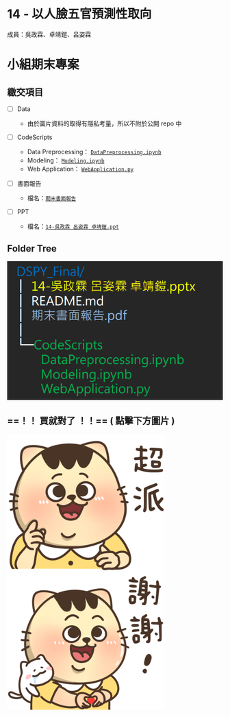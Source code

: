 # 14 - 以人臉五官預測性取向

成員：吳政霖、卓靖鎧、呂姿霖

# 小組期末專案

## 繳交項目

- [ ] Data

  - 由於圖片資料的取得有隱私考量，所以不附於公開 repo 中

- [ ] CodeScripts

  - Data Preprocessing： [`DataPreprocessing.ipynb`](https://github.com/WuRobber/DSPY_Final/blob/main/CodeScripts/DataPreprocessing.ipynb)
  - Modeling： [`Modeling.ipynb`](https://github.com/WuRobber/DSPY_Final/blob/main/CodeScripts/Modeling.ipynb)
  - Web Application： [`WebApplication.py`](https://github.com/WuRobber/DSPY_Final/blob/main/CodeScripts/WebApplication.py)

- [ ] 書面報告

  - 檔名：[`期末書面報告`](https://github.com/WuRobber/DSPY_Final/blob/main/%E6%9C%9F%E6%9C%AB%E6%9B%B8%E9%9D%A2%E5%A0%B1%E5%91%8A.pdf)

- [ ] PPT
  - 檔名：[`14-吳政霖 呂姿霖 卓靖鎧.ppt`](https://github.com/WuRobber/DSPY_Final/blob/main/14-%E5%90%B3%E6%94%BF%E9%9C%96%20%E5%91%82%E5%A7%BF%E9%9C%96%20%E5%8D%93%E9%9D%96%E9%8E%A7.pptx)

## Folder Tree

![Folder Tree](./FolderTree.png)

## ==！！ 買就對了 ！！== ( 點擊下方圖片 )

[![超派](./IMG_3740.png)](https://store.line.me/stickershop/product/24615628/zh-Hant?utm_source=gnsh_stickerDetail)[![謝謝](./IMG_3667.png)](https://store.line.me/stickershop/product/24615628/zh-Hant?utm_source=gnsh_stickerDetail)
